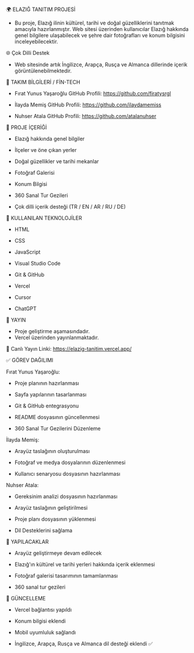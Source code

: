 🌍 ELAZIĞ TANITIM PROJESİ

+ Bu proje, Elazığ ilinin kültürel, tarihi ve doğal güzelliklerini tanıtmak amacıyla hazırlanmıştır. Web sitesi üzerinden kullanıcılar Elazığ hakkında genel bilgilere ulaşabilecek ve şehre dair fotoğrafları ve konum bilgisini inceleyebilecektir.

🌐 Çok Dilli Destek

+ Web sitesinde artık İngilizce, Arapça, Rusça ve Almanca dillerinde içerik görüntülenebilmektedir.

👥 TAKIM BİLGİLERİ / FİN-TECH

+ Fırat Yunus Yaşaroğlu
  GitHub Profili: https://github.com/firatysrgl

+ İlayda Memiş
  GitHub Profili: https://github.com/ilaydamemiss

+ Nuhser Atala
  GitHub Profili: https://github.com/atalanuhser

📁 PROJE İÇERİĞİ

+ Elazığ hakkında genel bilgiler

+ İlçeler ve öne çıkan yerler

+ Doğal güzellikler ve tarihi mekanlar

+ Fotoğraf Galerisi

+ Konum Bilgisi

+ 360 Sanal Tur Gezileri

+ Çok dilli içerik desteği (TR / EN / AR / RU / DE)

🔧 KULLANILAN TEKNOLOJİLER

+ HTML

+ CSS

+ JavaScript

+ Visual Studio Code

+ Git & GitHub

+ Vercel

+ Cursor

+ ChatGPT

🚀 YAYIN

+ Proje geliştirme aşamasındadır.
+ Vercel üzerinden yayınlanmaktadır.

🔗 Canlı Yayın Linki: https://elazig-tanitim.vercel.app/

✅ GÖREV DAĞILIMI 

Fırat Yunus Yaşaroğlu:

+ Proje planının hazırlanması

+ Sayfa yapılarının tasarlanması

+ Git & GitHub entegrasyonu

+ README dosyasının güncellenmesi

+ 360 Sanal Tur Gezilerini Düzenleme 

İlayda Memiş:

+ Arayüz taslağının oluşturulması

+ Fotoğraf ve medya dosyalarının düzenlenmesi

+ Kullanıcı senaryosu dosyasının hazırlanması

Nuhser Atala:

+ Gereksinim analizi dosyasının hazırlanması

+ Arayüz taslağının geliştirilmesi

+ Proje planı dosyasının yüklenmesi 

+ Dil Desteklerini sağlama 

🔨 YAPILACAKLAR

+ Arayüz geliştirmeye devam edilecek

+ Elazığ'ın kültürel ve tarihi yerleri hakkında içerik eklenmesi

+ Fotoğraf galerisi tasarımının tamamlanması

+ 360 sanal tur gezileri

📅 GÜNCELLEME

+ Vercel bağlantısı yapıldı

+ Konum bilgisi eklendi

+ Mobil uyumluluk sağlandı

+ İngilizce, Arapça, Rusça ve Almanca dil desteği eklendi ✅